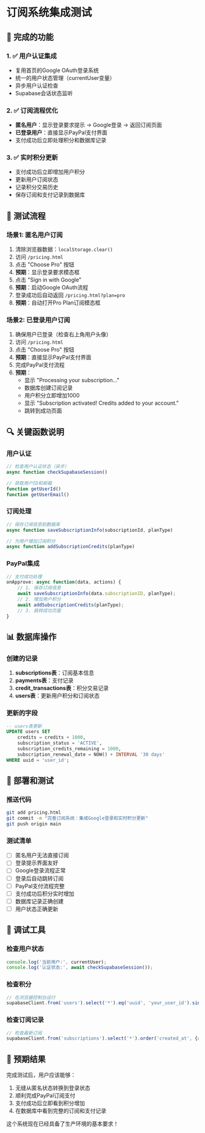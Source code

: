 # 订阅系统集成测试

## 🎯 完成的功能

### 1. ✅ 用户认证集成
- 复用首页的Google OAuth登录系统
- 统一的用户状态管理（currentUser变量）
- 异步用户认证检查
- Supabase会话状态监听

### 2. ✅ 订阅流程优化
- **匿名用户**：显示登录要求提示 → Google登录 → 返回订阅页面
- **已登录用户**：直接显示PayPal支付界面
- 支付成功后立即处理积分和数据库记录

### 3. ✅ 实时积分更新
- 支付成功后立即增加用户积分
- 更新用户订阅状态
- 记录积分交易历史
- 保存订阅和支付记录到数据库

## 🧪 测试流程

### 场景1: 匿名用户订阅
1. 清除浏览器数据：`localStorage.clear()`
2. 访问 `/pricing.html`
3. 点击 "Choose Pro" 按钮
4. **预期**：显示登录要求模态框
5. 点击 "Sign in with Google"
6. **预期**：启动Google OAuth流程
7. 登录成功后自动返回 `/pricing.html?plan=pro`
8. **预期**：自动打开Pro Plan订阅模态框

### 场景2: 已登录用户订阅
1. 确保用户已登录（检查右上角用户头像）
2. 访问 `/pricing.html`
3. 点击 "Choose Pro" 按钮
4. **预期**：直接显示PayPal支付界面
5. 完成PayPal支付流程
6. **预期**：
   - 显示 "Processing your subscription..."
   - 数据库创建订阅记录
   - 用户积分立即增加1000
   - 显示 "Subscription activated! Credits added to your account."
   - 跳转到成功页面

## 🔍 关键函数说明

### 用户认证
```javascript
// 检查用户认证状态（异步）
async function checkSupabaseSession()

// 获取用户ID和邮箱
function getUserId()
function getUserEmail()
```

### 订阅处理
```javascript
// 保存订阅信息到数据库
async function saveSubscriptionInfo(subscriptionId, planType)

// 为用户增加订阅积分
async function addSubscriptionCredits(planType)
```

### PayPal集成
```javascript
// 支付成功处理
onApprove: async function(data, actions) {
    // 1. 保存订阅信息
    await saveSubscriptionInfo(data.subscriptionID, planType);
    // 2. 增加用户积分
    await addSubscriptionCredits(planType);
    // 3. 跳转成功页面
}
```

## 📊 数据库操作

### 创建的记录
1. **subscriptions表**：订阅基本信息
2. **payments表**：支付记录
3. **credit_transactions表**：积分交易记录
4. **users表**：更新用户积分和订阅状态

### 更新的字段
```sql
-- users表更新
UPDATE users SET 
    credits = credits + 1000,
    subscription_status = 'ACTIVE',
    subscription_credits_remaining = 1000,
    subscription_renewal_date = NOW() + INTERVAL '30 days'
WHERE uuid = 'user_id';
```

## 🚀 部署和测试

### 推送代码
```bash
git add pricing.html
git commit -m "完善订阅系统：集成Google登录和实时积分更新"
git push origin main
```

### 测试清单
- [ ] 匿名用户无法直接订阅
- [ ] 登录提示界面友好
- [ ] Google登录流程正常
- [ ] 登录后自动跳转订阅
- [ ] PayPal支付流程完整
- [ ] 支付成功后积分实时增加
- [ ] 数据库记录正确创建
- [ ] 用户状态正确更新

## 🔧 调试工具

### 检查用户状态
```javascript
console.log('当前用户:', currentUser);
console.log('认证状态:', await checkSupabaseSession());
```

### 检查积分
```javascript
// 在浏览器控制台运行
supabaseClient.from('users').select('*').eq('uuid', 'your_user_id').single()
```

### 检查订阅记录
```javascript
// 检查最新订阅
supabaseClient.from('subscriptions').select('*').order('created_at', {ascending: false}).limit(5)
```

## 🎉 预期结果

完成测试后，用户应该能够：
1. 无缝从匿名状态转换到登录状态
2. 顺利完成PayPal订阅支付
3. 支付成功后立即看到积分增加
4. 在数据库中看到完整的订阅和支付记录

这个系统现在已经具备了生产环境的基本要求！